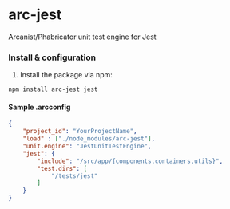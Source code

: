 # arc-jest
Arcanist/Phabricator unit test engine for Jest

### Install & configuration

1. Install the package via npm:

```
npm install arc-jest jest
```

#### Sample .arcconfig

```json
{
    "project_id": "YourProjectName",
    "load" : ["./node_modules/arc-jest"],
    "unit.engine": "JestUnitTestEngine",
    "jest": {
        "include": "/src/app/{components,containers,utils}",
        "test.dirs": [
            "/tests/jest"
        ]
    }
}
```
